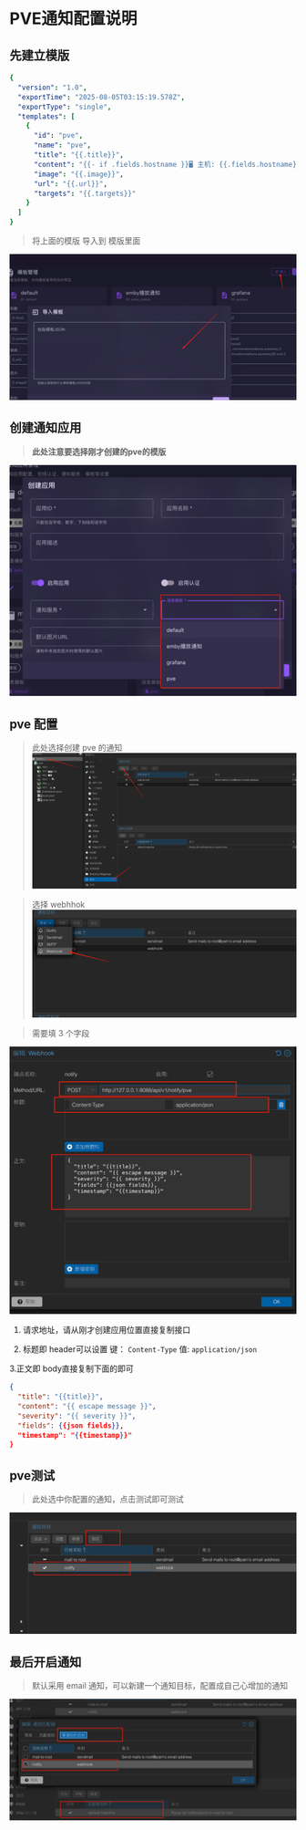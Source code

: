 # PVE通知配置说明

##  先建立模版

``` yaml
{
  "version": "1.0",
  "exportTime": "2025-08-05T03:15:19.578Z",
  "exportType": "single",
  "templates": [
    {
      "id": "pve",
      "name": "pve",
      "title": "{{.title}}",
      "content": "{{- if .fields.hostname }}🖥️ 主机: {{.fields.hostname}}{{end}}\n{{- if eq .severity \"info\"}}\n🔵 {{.severity}} (信息)\n{{- else if eq .severity \"notice\" -}}\n🟡 {{.severity}} (通知)\n{{- else if eq .severity \"warning\" -}}\n🟠 {{.severity}} (警告)\n{{- else if eq .severity \"error\" -}}\n🔴 {{.severity}} (错误)\n{{- else if eq .severity \"unknown\" -}}\n⚪ {{.severity}} (未知)\n{{- else if .severity -}}\n⚫ {{.severity}} (其他)\n{{- end}}\n{{- if .fields.type }}\n{{- if eq .fields.type \"vzdump\"}}\n✅ 备份成功\n{{- else if eq .fields.type \"vzdump-fail\" -}}\n❌ 备份失败\n{{- else if eq .fields.type \"system-mail\" -}}\n✉️ 系统邮件\n{{- else if eq .fields.type \"package-updates\" -}}\n📦 可以更新软件包\n{{- else if eq .fields.type \"fencing\" -}}\n🛡️ 生成失败\n{{- else if eq .fields.type \"replication\" -}}\n🔁 复制失败\n{{- else -}}\n{{- end -}}\n{{- else }}\n{{.content}}\n{{- end -}}",
      "image": "{{.image}}",
      "url": "{{.url}}",
      "targets": "{{.targets}}"
    }
  ]
}

```

> 将上面的模版 导入到 模版里面


![通知应用列表](./img/importTpl.png)


## 创建通知应用

> **此处注意要选择刚才创建的pve的模版**

![创建通知应用](./img/createApp.png)



## pve 配置
> 此处选择创建 pve 的通知
![pve](./img/pve.png)

> 选择 webhhok
![pve](./img/pve1.png)

> 需要填 3 个字段

![pve](./img/pve3.png)

1. 请求地址，请从刚才创建应用位置直接复制接口

2. 标题即 header可以设置
  键： ```Content-Type``` 值: ```application/json```

3.正文即 body直接复制下面的即可

``` json
{
  "title": "{{title}}",
  "content": "{{ escape message }}",
  "severity": "{{ severity }}",
  "fields": {{json fields}},
  "timestamp": "{{timestamp}}"
}


```

## pve测试

> 此处选中你配置的通知，点击测试即可测试

![pve](./img/pve4.png)



## 最后开启通知
> 默认采用 email 通知，可以新建一个通知目标，配置成自己心增加的通知

![pve](./img/pve5.png)
